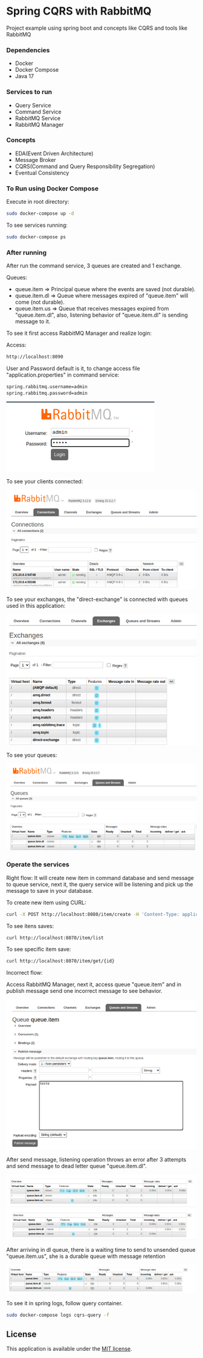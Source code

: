 # Spring CQRS with RabbitMQ
Project example using spring boot and concepts like CQRS and tools like RabbitMQ

### Dependencies
* Docker
* Docker Compose
* Java 17

### Services to run
* Query Service
* Command Service
* RabbitMQ Service
* RabbitMQ Manager

### Concepts
* EDA(Event Driven Architecture)
* Message Broker
* CQRS(Command and Query Responsibility Segregation)
* Eventual Consistency

### To Run using Docker Compose

Execute in root directory:

```bash
sudo docker-compose up -d 
```

To see services running:

```bash
sudo docker-compose ps
```

### After running

After run the command service, 3 queues are created and 1 exchange.

Queues:

* queue.item => Principal queue where the events are saved (not durable). 
* queue.item.dl => Queue where messages expired of "queue.item" will come (not durable).
* queue.item.us => Queue that receives messages expired from "queue.item.dl", also, listening behavior of "queue.item.dl" is sending message to it.

To see it first access RabbitMQ Manager and realize login:

Access:

```bash
http://localhost:8090
```

User and Password default is it, to change access file "application.properties" in command service:

```bash
spring.rabbitmq.username=admin
spring.rabbitmq.password=admin
```

![](https://github.com/fernando-pires47/spring-cqrs-with-rabbitmq/blob/main/images/login-rabbitmq.png)

To see your clients connected:

![](https://github.com/fernando-pires47/spring-cqrs-with-rabbitmq/blob/main/images/see-your-client-connected-rabbitmq.png)

To see your exchanges, the "direct-exchange" is connected with queues used in this application:

![](https://github.com/fernando-pires47/spring-cqrs-with-rabbitmq/blob/main/images/see-your-exchanges-rabbitmq.png)

To see your queues:

![](https://github.com/fernando-pires47/spring-cqrs-with-rabbitmq/blob/main/images/see-your-queues-rabbitmq.png)



### Operate the services

Right flow: It will create new item in command database and send message to queue service, next it, the query service will be listening and pick up the message to save in your database.

To create new item using CURL:

```bash
curl -X POST http://localhost:8080/item/create -H 'Content-Type: application/json' -d '{"name": "teste","value": 20, "type": "P"}'
```

To see itens saves:

```bash
curl http://localhost:8070/item/list
```

To see specific item save:

```bash
curl http://localhost:8070/item/get/{id}
```

Incorrect flow: 

Access RabbitMQ Manager, next it, access queue "queue.item" and in publish message send one incorrect message to see behavior.

![](https://github.com/fernando-pires47/spring-cqrs-with-rabbitmq/blob/main/images/publish-message-rabbitmq.png)

After send message, listening operation throws an error after 3 attempts and send message to dead letter queue "queue.item.dl".

![](https://github.com/fernando-pires47/spring-cqrs-with-rabbitmq/blob/main/images/published-message-in-item-queue.png)
![](https://github.com/fernando-pires47/spring-cqrs-with-rabbitmq/blob/main/images/published-message-in-item-dl-queue.png.png)

After arriving in dl queue, there is a waiting time to send to unsended queue "queue.item.us", she is a durable queue with message retention

![](https://github.com/fernando-pires47/spring-cqrs-with-rabbitmq/blob/main/images/published-message-in-item-us-queue.png)

To see it in spring logs, follow query container.

```bash
sudo docker-compose logs cqrs-query -f
```


## License

This application is available under the
[MIT license](https://opensource.org/licenses/MIT).

